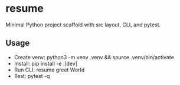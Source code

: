# resume

Minimal Python project scaffold with src layout, CLI, and pytest.

## Usage

- Create venv: python3 -m venv .venv && source .venv/bin/activate
- Install: pip install -e .[dev]
- Run CLI: resume greet World
- Test: pytest -q
